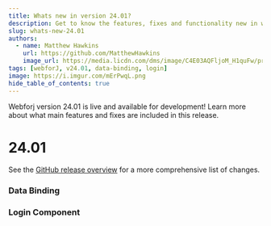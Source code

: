 ```yaml
---
title: Whats new in version 24.01?
description: Get to know the features, fixes and functionality new in webforJ version 24.01.
slug: whats-new-24.01
authors:
  - name: Matthew Hawkins
    url: https://github.com/MatthewHawkins
    image_url: https://media.licdn.com/dms/image/C4E03AQFljoM_H1quFw/profile-displayphoto-shrink_200_200/0/1580784422043?e=1724284800&v=beta&t=rSQ0Ydmk7tsiyzu_QgazpDyF4P_Q0n4aTwMAVmf1pZQ
tags: [webforJ, v24.01, data-binding, login]
image: https://i.imgur.com/mErPwqL.png
hide_table_of_contents: true
---
```


Webforj version 24.01 is live and available for development! Learn more about what main features and fixes are included in this release.

<!-- truncate -->

# 24.01

See the [GitHub release overview](https://github.com/webforj/webforj/releases/tag/24.01) for a more comprehensive list of changes.

### Data Binding



### Login Component


